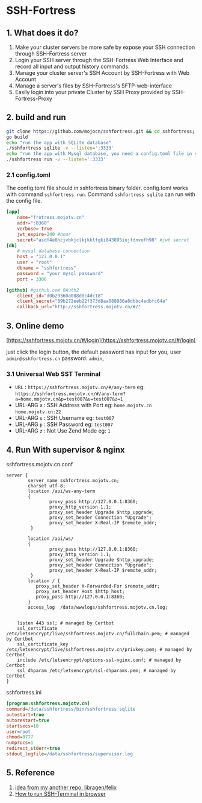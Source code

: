 # SSH-Fortress

## 1. What does it do?

1. Make your cluster servers be more safe by expose your SSH connection through SSH-Fortress server
2. Login your SSH server through the SSH-Fortress Web Interface and record all input and output history commands.
2. Manage your cluster server's SSH Account by SSH-Fortress with Web Account
3. Manage a server's files by SSH-Fortress's SFTP-web-interface
4. Easily login into your private Cluster by SSH Proxy provided by SSH-Fortress-Proxy


## 2. build and run
```bash
git clone https://github.com/mojocn/sshfortress.git && cd sshfortress;
go build
echo "run the app with SQLite database"
./sshfortress sqlite -v --listen=':3333'
echo "run the app with Mysql database, you need a config.toml file in your sshfortress binary folder"
./sshfortress run -v --listen=':3333'

```
### 2.1 config.toml
The config.toml file should in sshfortress binary folder.  config.toml works with command `sshfortress run`. Command `sshfortress sqlite` can run with the config file.

```toml
[app]
    name="frotress.mojotv.cn"
    addr=":8360"
    verbose= true
    jwt_expire=240 #hour
    secret="asdf4e8hcjvbkjclkjkklfgki843895iojfdnvufh98" #jwt secret
[db]
    # mysql database connection
    host = "127.0.0.1"
    user = "root"
    dbname = "sshfortress"
    password = "your_mysql_password"
    port = 3306

[github] #github.com OAuth2
    client_id="d0b29360a088d0c4dc18"
    client_secret="89b272eeb22f373d8aa688986a8dbbc4edbfc64a"
    callback_url="http://sshfortress.mojotv.cn/#/"
```
## 3. Online demo

[https://sshfortress.mojotv.cn/#/login](https://sshfortress.mojotv.cn/#/login)

just click the login button, the default password has input for you, user `admin@sshfortress.cn` password: `admin`,

### 3.1 Universal Web SST Terminal

- `URL` : `https://sshfortress.mojotv.cn/#/any-term`  eg: `https://sshfortress.mojotv.cn/#/any-term?a=home.mojotv.cn&p=test007&u=test007&z=1`
- URL-ARG  `a` : SSH Address with Port eg: `home.mojotv.cn` `home.mojotv.cn:22`
- URL-ARG  `u` : SSH Username eg: `test007`
- URL-ARG  `p` : SSH Password eg: `test007`
- URL-ARG  `z` : Not Use Zend Mode eg: `1`


## 4. Run With supervisor & nginx

sshfortress.mojotv.cn.conf
```editorconfig
server {
        server_name sshfortress.mojotv.cn;
        charset utf-8;
        location /api/ws-any-term
        {
                proxy_pass http://127.0.0.1:8360;
                proxy_http_version 1.1;
                proxy_set_header Upgrade $http_upgrade;
                proxy_set_header Connection "Upgrade";
                proxy_set_header X-Real-IP $remote_addr;
         }

        location /api/ws/
        {
                proxy_pass http://127.0.0.1:8360;
                proxy_http_version 1.1;
                proxy_set_header Upgrade $http_upgrade;
                proxy_set_header Connection "Upgrade";
                proxy_set_header X-Real-IP $remote_addr;
         }
        location / {
           proxy_set_header X-Forwarded-For $remote_addr;
           proxy_set_header Host $http_host;
           proxy_pass http://127.0.0.1:8360;
        }
        access_log  /data/wwwlogs/sshfortress.mojotv.cn.log;


    listen 443 ssl; # managed by Certbot
    ssl_certificate /etc/letsencrypt/live/sshfortress.mojotv.cn/fullchain.pem; # managed by Certbot
    ssl_certificate_key /etc/letsencrypt/live/sshfortress.mojotv.cn/privkey.pem; # managed by Certbot
    include /etc/letsencrypt/options-ssl-nginx.conf; # managed by Certbot
    ssl_dhparam /etc/letsencrypt/ssl-dhparams.pem; # managed by Certbot
}
```

sshfortress.ini
```ini
[program:sshfortress.mojotv.cn]
command=/data/sshfortress/bin/sshfortress sqlite
autostart=true
autorestart=true
startsecs=10
user=root
chmod=0777
numprocs=1
redirect_stderr=true
stdout_logfile=/data/sshfortress/supervisor.log
```

## 5. Reference

1. [idea from my another repo: libragen/felix](https://github.com/libragen/felix)
2. [How to run SSH-Terminal in browser](https://mojotv.cn/2019/05/27/xtermjs-go)